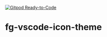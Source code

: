 [![Gitpod Ready-to-Code](https://img.shields.io/badge/Gitpod-Ready--to--Code-blue?logo=gitpod)](https://gitpod.io/#https://github.com/fgsoftware1/fg-vscode-icon-theme) 

# fg-vscode-icon-theme